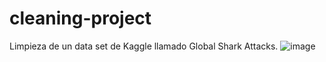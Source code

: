 # cleaning-project
Limpieza de un data set de Kaggle llamado Global Shark Attacks.
![image](https://github.com/Lidiavf1912/cleaning-project/assets/146014421/38e23ed7-dccd-412c-826a-5e5e0891c092)
